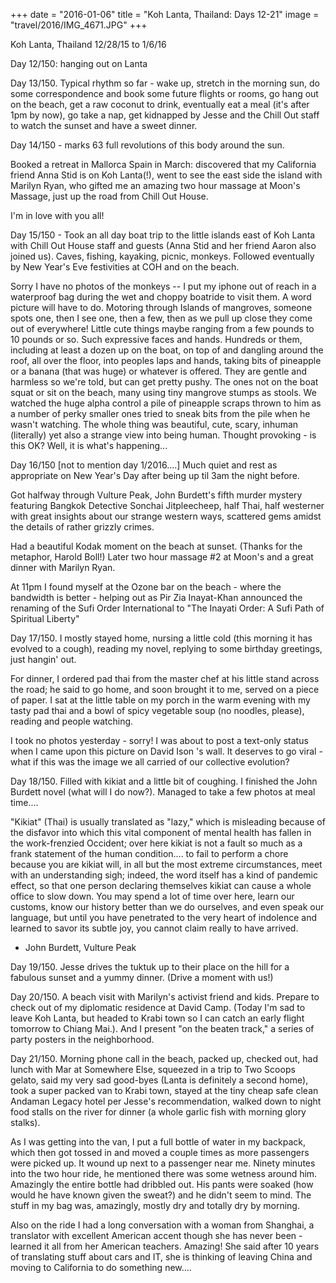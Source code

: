 +++
date = "2016-01-06"
title = "Koh Lanta, Thailand: Days 12-21"
image = "travel/2016/IMG_4671.JPG"
+++

Koh Lanta, Thailand
12/28/15 to 1/6/16

Day 12/150: hanging out on Lanta

Day 13/150. Typical rhythm so far - wake up, stretch in the morning sun, do some correspondence and book some future flights or rooms, go hang out on the beach, get a raw coconut to drink, eventually eat a meal (it's after 1pm by now), go take a nap, get kidnapped by Jesse and the Chill Out staff to watch the sunset and have a sweet dinner.

Day 14/150 - marks 63 full revolutions of this body around the sun.

Booked a retreat in Mallorca Spain in March: discovered that my California friend Anna Stid is on Koh Lanta(!), went to see the east side the island with Marilyn Ryan, who gifted me an amazing two hour massage at Moon's Massage, just up the road from Chill Out House.

I'm in love with you all!

Day 15/150 - Took an all day boat trip to the little islands east of Koh Lanta with Chill Out House staff and guests (Anna Stid and her friend Aaron also joined us). Caves, fishing, kayaking, picnic, monkeys. Followed eventually by New Year's Eve festivities at COH and on the beach.

Sorry I have no photos of the monkeys -- I put my iphone out of reach in a waterproof bag during the wet and choppy boatride to visit them. A word picture will have to do. Motoring through Islands of mangroves, someone spots one, then I see one, then a few, then as we pull up close they come out of everywhere! Little cute things maybe ranging from a few pounds to 10 pounds or so. Such expressive faces and hands. Hundreds or them, including at least a dozen up on the boat, on top of and dangling around the roof, all over the floor, into peoples laps and hands, taking bits of pineapple or a banana (that was huge) or whatever is offered. They are gentle and harmless so we're told, but can get pretty pushy. The ones not on the boat squat or sit on the beach, many using tiny mangrove stumps as stools. We watched the huge alpha control a pile of pineapple scraps thrown to him as a number of perky smaller ones tried to sneak bits from the pile when he wasn't watching. The whole thing was beautiful, cute, scary, inhuman (literally) yet also a strange view into being human. Thought provoking - is this OK? Well, it is what's happening...

Day 16/150 [not to mention day 1/2016....] Much quiet and rest as appropriate on New Year's Day after being up til 3am the night before.

Got halfway through Vulture Peak, John Burdett's fifth murder mystery featuring Bangkok Detective Sonchai Jitpleecheep, half Thai, half westerner with great insights about our strange western ways, scattered gems amidst the details of rather grizzly crimes.

Had a beautiful Kodak moment on the beach at sunset. (Thanks for the metaphor, Harold Boll!) Later two hour massage #2 at Moon's and a great dinner with Marilyn Ryan.

At 11pm I found myself at the Ozone bar on the beach - where the bandwidth is better - helping out as Pir Zia Inayat-Khan announced the renaming of the Sufi Order International to "The Inayati Order: A Sufi Path of Spiritual Liberty"

Day 17/150. I mostly stayed home, nursing a little cold (this morning it has evolved to a cough), reading my novel, replying to some birthday greetings, just hangin' out.

For dinner, I ordered pad thai from the master chef at his little stand across the road; he said to go home, and soon brought it to me, served on a piece of paper. I sat at the little table on my porch in the warm evening with my tasty pad thai and a bowl of spicy vegetable soup (no noodles, please), reading and people watching.

I took no photos yesterday - sorry! I was about to post a text-only status when I came upon this picture on David Ison 's wall. It deserves to go viral - what if this was the image we all carried of our collective evolution?

Day 18/150. Filled with kikiat and a little bit of coughing. I finished the John Burdett novel (what will I do now?). Managed to take a few photos at meal time....

"Kikiat" (Thai) is usually translated as "lazy," which is misleading because of the disfavor into which this vital component of mental health has fallen in the work-frenzied Occident; over here kikiat is not a fault so much as a frank statement of the human condition.... to fail to perform a chore because you are kikiat will, in all but the most extreme circumstances, meet with an understanding sigh; indeed, the word itself has a kind of pandemic effect, so that one person declaring themselves kikiat can cause a whole office to slow down. You may spend a lot of time over here, learn our customs, know our history better than we do ourselves, and even speak our language, but until you have penetrated to the very heart of indolence and learned to savor its subtle joy, you cannot claim really to have arrived.

- John Burdett, Vulture Peak

Day 19/150. Jesse drives the tuktuk up to their place on the hill for a fabulous sunset and a yummy dinner. (Drive a moment with us!)

Day 20/150. A beach visit with Marilyn's activist friend and kids. Prepare to check out of my diplomatic residence at David Camp. (Today I'm sad to leave Koh Lanta, but headed to Krabi town so I can catch an early flight tomorrow to Chiang Mai.). And I present "on the beaten track," a series of party posters in the neighborhood.

Day 21/150. Morning phone call in the beach, packed up, checked out, had lunch with Mar at Somewhere Else, squeezed in a trip to Two Scoops gelato, said my very sad good-byes (Lanta is definitely a second home), took a super packed van to Krabi town, stayed at the tiny cheap safe clean Andaman Legacy hotel per Jesse's recommendation, walked down to night food stalls on the river for dinner (a whole garlic fish with morning glory stalks).

As I was getting into the van, I put a full bottle of water in my backpack, which then got tossed in and moved a couple times as more passengers were picked up. It wound up next to a passenger near me. Ninety minutes into the two hour ride, he mentioned there was some wetness around him. Amazingly the entire bottle had dribbled out. His pants were soaked (how would he have known given the sweat?) and he didn't seem to mind. The stuff in my bag was, amazingly, mostly dry and totally dry by morning.

Also on the ride I had a long conversation with a woman from Shanghai, a translator with excellent American accent though she has never been - learned it all from her American teachers. Amazing! She said after 10 years of translating stuff about cars and IT, she is thinking of leaving China and moving to California to do something new....






